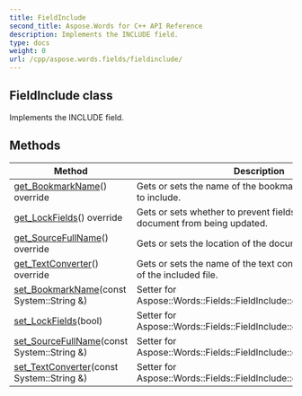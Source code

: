 ```yaml
---
title: FieldInclude
second_title: Aspose.Words for C++ API Reference
description: Implements the INCLUDE field. 
type: docs
weight: 0
url: /cpp/aspose.words.fields/fieldinclude/
---
```

## FieldInclude class


Implements the INCLUDE field. 

## Methods

| Method | Description |
| --- | --- |
| [get_BookmarkName](./get_bookmarkname/)() override | Gets or sets the name of the bookmark in the document to include.  |
| [get_LockFields](./get_lockfields/)() override | Gets or sets whether to prevent fields in the included document from being updated.  |
| [get_SourceFullName](./get_sourcefullname/)() override | Gets or sets the location of the document.  |
| [get_TextConverter](./get_textconverter/)() override | Gets or sets the name of the text converter for the format of the included file.  |
| [set_BookmarkName](./set_bookmarkname/)(const System::String &) | Setter for Aspose::Words::Fields::FieldInclude::get_BookmarkName.  |
| [set_LockFields](./set_lockfields/)(bool) | Setter for Aspose::Words::Fields::FieldInclude::get_LockFields.  |
| [set_SourceFullName](./set_sourcefullname/)(const System::String &) | Setter for Aspose::Words::Fields::FieldInclude::get_SourceFullName.  |
| [set_TextConverter](./set_textconverter/)(const System::String &) | Setter for Aspose::Words::Fields::FieldInclude::get_TextConverter.  |

